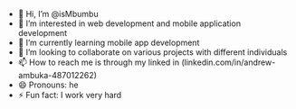 - 👋 Hi, I’m @isMbumbu
- 👀 I’m interested in web development and  mobile application development 
- 🌱 I’m currently learning mobile app development
- 💞️ I’m looking to collaborate on various projects with different individuals
- 📫 How to reach me is through my linked in (linkedin.com/in/andrew-ambuka-487012262)
- 😄 Pronouns: he
- ⚡ Fun fact: I work very hard

<!---
isMbumbu/isMbumbu is a ✨ special ✨ repository because its `README.md` (this file) appears on your GitHub profile.
You can click the Preview link to take a look at your changes.
--->
